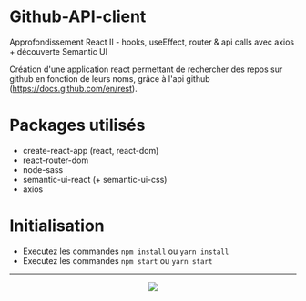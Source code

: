 # Github-API-client
Approfondissement React II - hooks, useEffect, router & api calls avec axios + découverte Semantic UI

Création d'une application react permettant de rechercher des repos sur github en fonction de leurs noms, grâce à l'api github (https://docs.github.com/en/rest).

# Packages utilisés

- create-react-app (react, react-dom)
- react-router-dom
- node-sass
- semantic-ui-react (+ semantic-ui-css)
- axios

# Initialisation

- Executez les commandes ``npm install`` ou ``yarn install``
- Executez les commandes ``npm start`` ou ``yarn start``

<hr/>

<p align="center">
<img alight="center" src="https://i.ibb.co/CWjLBq1/Sans-titre.png">
</p>
